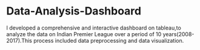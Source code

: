 # Data-Analysis-Dashboard
I developed a comprehensive and interactive dashboard on tableau,to analyze the data on Indian Premier League over a period of  10 years(2008-2017).This process included data preprocessing and data visualization. 
